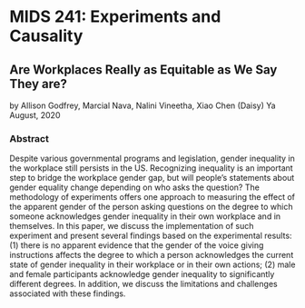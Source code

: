 # MIDS 241: Experiments and Causality

## Are Workplaces Really as Equitable as We Say They are?
by Allison Godfrey, Marcial Nava, Nalini Vineetha, Xiao Chen (Daisy) Ya
August, 2020

### Abstract
Despite various governmental programs and legislation, gender inequality in the workplace still persists in
the US. Recognizing inequality is an important step to bridge the workplace gender gap, but will people’s
statements about gender equality change depending on who asks the question? The methodology of experiments
offers one approach to measuring the effect of the apparent gender of the person asking questions on the degree
to which someone acknowledges gender inequality in their own workplace and in themselves. In this paper, we
discuss the implementation of such experiment and present several findings based on the experimental results:
(1) there is no apparent evidence that the gender of the voice giving instructions affects the degree to which a
person acknowledges the current state of gender inequality in their workplace or in their own actions; (2)
male and female participants acknowledge gender inequality to significantly different degrees. In addition, we
discuss the limitations and challenges associated with these findings.
